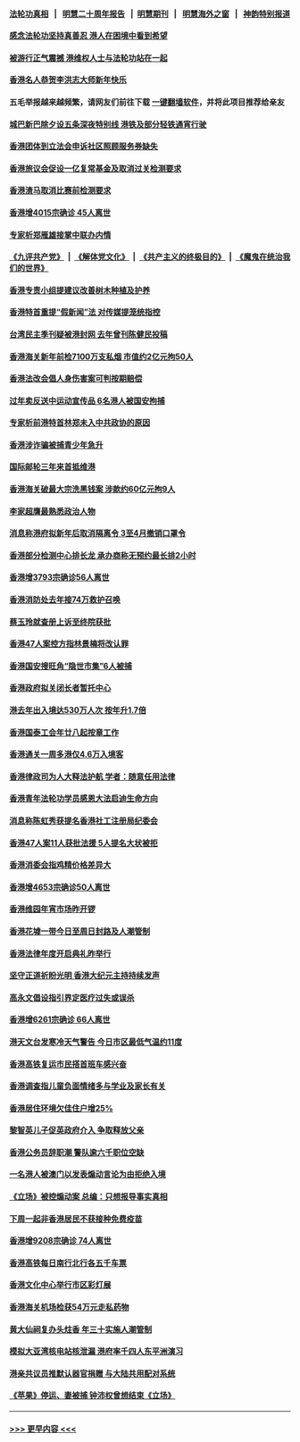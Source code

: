 #### [法轮功真相](https://github.com/gfw-breaker/truth/blob/master/README.md?t=0) &nbsp;&nbsp;|&nbsp;&nbsp; [明慧二十周年报告](https://github.com/gfw-breaker/mh-reports/blob/master/README.md?t=0) &nbsp;&nbsp;|&nbsp;&nbsp;[明慧期刊](https://github.com/gfw-breaker/mh-qikan) &nbsp;&nbsp;|&nbsp;&nbsp; [明慧海外之窗](https://github.com/gfw-breaker/mh-news/blob/master/README.md?t=0) &nbsp;&nbsp;|&nbsp;&nbsp; [神韵特别报道](https://github.com/gfw-breaker/mh-news/blob/master/shenyun.md?t=0)
#### [感念法轮功坚持真善忍 港人在困境中看到希望](../pages/nsc415/n13912364.md?t=01222143) 
#### [被游行正气震撼 港维权人士与法轮功站在一起](../pages/nsc415/n13912399.md?t=01222143) 
#### [香港名人恭贺李洪志大师新年快乐](../pages/nsc415/n13912149.md?t=01222143) 
#### 五毛举报越来越频繁，请网友们前往下载 [一键翻墙软件](https://github.com/gfw-breaker/ssr-accounts)，并将此项目推荐给亲友
#### [城巴新巴除夕设五条深夜特别线 港铁及部分轻铁通宵行驶](../pages/nsc415/n13911481.md?t=01222143) 
#### [香港团体到立法会申诉社区照顾服务券缺失](../pages/nsc415/n13911465.md?t=01222143) 
#### [香港旅议会促设一亿复常基金及取消过关检测要求](../pages/nsc415/n13911458.md?t=01222143) 
#### [香港渣马取消比赛前检测要求](../pages/nsc415/n13911415.md?t=01222143) 
#### [香港增4015宗确诊 45人离世](../pages/nsc415/n13911411.md?t=01222143) 
#### [专家析郑雁雄接掌中联办内情](../pages/nsc415/n13911383.md?t=01222143) 
#### [《九评共产党》](https://github.com/begood0513/9ping.md/blob/master/README.md) &nbsp;|&nbsp; [《解体党文化》](../../../../jtdwh.md/blob/master/README.md)  &nbsp;|&nbsp; [《共产主义的终极目的》](../../../../gczydzjmd.md/blob/master/README.md) &nbsp;|&nbsp; [《魔鬼在统治我们的世界》](../../../../mgztzwmdsj.md/blob/master/README.md) 
#### [香港专责小组提建议改善树木种植及护养](../pages/nsc415/n13911379.md?t=01222143) 
#### [香港特首重提“假新闻”法 对传媒提笼统指控](../pages/nsc415/n13910015.md?t=01222143) 
#### [台湾民主季刊疑被港封网 去年曾刊陈健民投稿](../pages/nsc415/n13911368.md?t=01222143) 
#### [香港海关新年前检7100万支私烟 市值约2亿元拘50人](../pages/nsc415/n13911360.md?t=01222143) 
#### [香港法改会倡人身伤害案可判按期赔偿](../pages/nsc415/n13911352.md?t=01222143) 
#### [过年卖反送中运动宣传品 6名港人被国安拘捕](../pages/nsc415/n13911341.md?t=01222143) 
#### [专家析前港特首林郑未入中共政协的原因](../pages/nsc415/n13909867.md?t=01222143) 
#### [香港涉诈骗被捕青少年急升](../pages/nsc415/n13910443.md?t=01222143) 
#### [国际邮轮三年来首抵维港](../pages/nsc415/n13910437.md?t=01222143) 
#### [香港海关破最大宗洗黑钱案 涉款约60亿元拘9人](../pages/nsc415/n13910432.md?t=01222143) 
#### [李家超膺最熟悉政治人物](../pages/nsc415/n13910419.md?t=01222143) 
#### [消息称港府拟新年后取消隔离令 3至4月撤销口罩令](../pages/nsc415/n13910407.md?t=01222143) 
#### [香港部分检测中心排长龙 承办商称无预约最长排2小时](../pages/nsc415/n13910403.md?t=01222143) 
#### [香港增3793宗确诊56人离世](../pages/nsc415/n13910397.md?t=01222143) 
#### [香港消防处去年接74万救护召唤](../pages/nsc415/n13910387.md?t=01222143) 
#### [蔡玉玲就查册上诉至终院获批](../pages/nsc415/n13909672.md?t=01222143) 
#### [香港47人案控方指林景楠将改认罪](../pages/nsc415/n13909669.md?t=01222143) 
#### [香港国安搜旺角“隐世市集”6人被捕](../pages/nsc415/n13909662.md?t=01222143) 
#### [香港政府拟关闭长者暂托中心](../pages/nsc415/n13909655.md?t=01222143) 
#### [港去年出入境达530万人次 按年升1.7倍](../pages/nsc415/n13909635.md?t=01222143) 
#### [香港国泰工会年廿八起按章工作](../pages/nsc415/n13909625.md?t=01222143) 
#### [香港通关一周多港仅4.6万入境客](../pages/nsc415/n13909608.md?t=01222143) 
#### [香港律政司为人大释法护航 学者：随意任用法律](../pages/nsc415/n13909027.md?t=01222143) 
#### [香港青年法轮功学员感恩大法启迪生命方向](../pages/nsc415/n13908834.md?t=01222143) 
#### [消息称陈虹秀获提名香港社工注册局纪委会](../pages/nsc415/n13908837.md?t=01222143) 
#### [香港47人案11人获批法援 5人提名大状被拒](../pages/nsc415/n13908831.md?t=01222143) 
#### [香港消委会指鸡精价格差异大](../pages/nsc415/n13908820.md?t=01222143) 
#### [香港增4653宗确诊50人离世](../pages/nsc415/n13908818.md?t=01222143) 
#### [香港维园年宵市场昨开锣](../pages/nsc415/n13908813.md?t=01222143) 
#### [香港花墟一带今日至周日封路及人潮管制](../pages/nsc415/n13908803.md?t=01222143) 
#### [香港法律年度开启典礼昨举行](../pages/nsc415/n13908782.md?t=01222143) 
#### [坚守正道祈盼光明 香港大纪元主持持续发声](../pages/nsc415/n13908661.md?t=01222143) 
#### [高永文倡设指引界定医疗过失或误杀](../pages/nsc415/n13907958.md?t=01222143) 
#### [香港增6261宗确诊 66人离世](../pages/nsc415/n13907942.md?t=01222143) 
#### [港天文台发寒冷天气警告 今日市区最低气温约11度](../pages/nsc415/n13907938.md?t=01222143) 
#### [香港高铁复运市民搭首班车感兴奋](../pages/nsc415/n13907914.md?t=01222143) 
#### [香港调查指儿童负面情绪多与学业及家长有关](../pages/nsc415/n13907909.md?t=01222143) 
#### [香港居住环境欠佳住户增25%](../pages/nsc415/n13907897.md?t=01222143) 
#### [黎智英儿子促英政府介入 争取释放父亲](../pages/nsc415/n13907446.md?t=01222143) 
#### [香港公务员辞职潮 警队逾六千职位空缺](../pages/nsc415/n13906616.md?t=01222143) 
#### [一名港人被澳门以发表煽动言论为由拒绝入境](../pages/nsc415/n13906600.md?t=01222143) 
#### [《立场》被控煽动案 总编：只想报导事实真相](../pages/nsc415/n13906324.md?t=01222143) 
#### [下周一起非香港居民不获接种免费疫苗](../pages/nsc415/n13905983.md?t=01222143) 
#### [香港增9208宗确诊 74人离世](../pages/nsc415/n13905963.md?t=01222143) 
#### [香港高铁每日南行北行各五千车票](../pages/nsc415/n13905889.md?t=01222143) 
#### [香港文化中心举行市区彩灯展](../pages/nsc415/n13905871.md?t=01222143) 
#### [香港海关机场检获54万元走私药物](../pages/nsc415/n13905847.md?t=01222143) 
#### [黄大仙祠复办头炷香 年三十实施人潮管制](../pages/nsc415/n13905830.md?t=01222143) 
#### [模拟大亚湾核电站核泄漏 港府率千四人东平洲演习](../pages/nsc415/n13905790.md?t=01222143) 
#### [港亲共议员推默认器官捐赠 与大陆共用配对系统](../pages/nsc415/n13905168.md?t=01222143) 
#### [《苹果》停运、妻被捕 钟沛权曾想结束《立场》](../pages/nsc415/n13905089.md?t=01222143) 

----
#### [ >>> 更早内容 <<< ](../indexes/nsc415-earlier.md)

